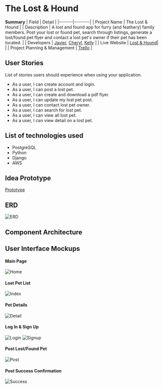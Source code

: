# The Lost & Hound

**Summary**
| Field | Detail |
|-------|--------|
| Project Name | The Lost & Hound |
| Description | A lost and found app for furry (and feathery) family members. Post your lost or found pet, search through listings, generate a lost/found pet flyer and contact a lost pet's owner if their pet has been located. |
| Developers | [Javier](https://github.com/Vanillajaviscript), [Cheryl](https://github.com/chess2022), [Kelly](https://github.com/kellyluuu) |
| Live Website | [Lost & Hound](https://lostandhound.herokuapp.com/)| |
| Project Planning & Management | [Trello](https://trello.com/b/C0LXFmGi/lost-and-hound) |


## User Stories

List of stories users should experience when using your application.

- As a user, I can create account and login.
- As a user, I can post a lost pet.
- As a user, I can create and download a pdf flyer.
- As a user, I can update my lost pet post.
- As a user, I can contact lost pet owner.
- As a user, I can search for lost pet.
- As a user, I can view all lost pet.
- As a user, I can view detail on a lost pet.

## List of technologies used

- PostgreSQL
- Python
- Django
- AWS

## Idea Prototype
[Prototype](https://xd.adobe.com/view/fbbda07b-678a-4a6c-ad3e-a6c1cc736064-aeee/?fullscreen&hints=off)

## ERD
![ERD](erd.png)




## Component Architecture




## User Interface Mockups

#### Main Page
![Home](/docs/Home.png)

#### Lost Pet List 
![Index](/docs/LostIndex.png)

#### Pet Details
![Detail](/docs/PetDetail.png)

#### Log In & Sign Up
![Login](/docs/AccountLogin.png)
![Signup](/docs/AccountCreate.png)

#### Post Lost/Found Pet
![Post](/docs/Post.png)

#### Post Success Confirmation
![Success](/docs/Success.png)






